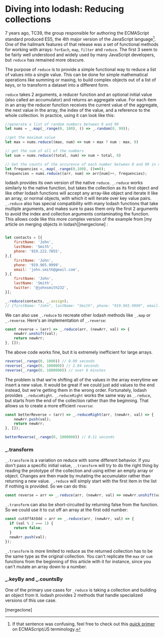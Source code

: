 
# Diving into lodash: Reducing collections

7 years ago, TC39, the group responsible for authoring the ECMAScript standard produced ES5, the 4th major version of the JavaScript language[^1].  One of the hallmark features of that release was a set of functional methods for working with arrays: `forEach`, `map`, `filter` and `reduce`.  The first 3 seem to be fairly well understood and widely used by many JavaScript developers, but `reduce` has remained more obscure.  

The purpose of `reduce` is to provide a simple functional way to reduce a list of values into a single value.  This can be done for simple mathematical operations like summing or maxing, to build complex objects out of a list of keys, or to transform a dataset into a different form.

`reduce` takes 2 arguments, a reducer function and an optional initial value (also called an accumulator) and returns an aggregate value.  For each item in an array the reducer function receives the current value of the aggregate, the next value in the array, the index of the value, and a reference to the whole collection.  In practice, using it can look like this:

```javascript
//generate a list of random numbers between 0 and 99
let nums = _.map(_.range(0, 100), () => _.random(0, 99));

//get the maximum value
let max = nums.reduce((max, num) => num > max ? num : max, 0)

// get the sum of all of the numbers
let sum = nums.reduce((total, num) => num + total, 0)

// Get the counts of the occurence of each number between 0 and 99 in nums
let frequencies =_.map(_.range(0,100), ()=>0);
frequencies = nums.reduce((arr, num) => arr[num]++, frequencies);
```

lodash provides its own version of the native `reduce`.  `_.reduce` works similarly to the native function, but takes the collection as its first object and like other lodash functions will accept any array-like object and iterate it like an array, or normal objects, with which it will iterate over key value pairs. `_.reduce` also has special compatibility with many lodash functions that take multiple arguments, and makes sure to pass them only the first 2 arguments to avoid the index and collection arguments contaminating the function.  This allows code like this more complex version of the example from [my article on merging objects in lodash][mergeclone] :

```javascript

let contacts = [{
    firstName: 'John',
    lastName: 'Smith',
    phone: '919.222.7855',
},{
    firstName: 'John',
    phone: '919.965.9999',
    email: 'john.smith@gmail.com',
},{
    firstName: 'John',
    lastName: 'Smith',
    twitter: '@johnsmith232',
}];

_.reduce(contacts, _.assign);
// {firstName: "John", lastName: "Smith", phone: "919.965.9999", email: "john.smith@gmail.com", twitter: "@johnsmith232"}
```

We can also use `_.reduce` to recreate other lodash methods like `_.map` or `_.reverse`.  Here's an implementation of `_.reverse`:

```javascript
const reverse = (arr) => _.reduce(arr, (newArr, val) => {
    newArr.unshift(val);
    return newArr;
}, []);
```

The above code works fine, but it is extremely inefficient for large arrays.  

```javascript
reverse(_.range(0, 1000)) // 0.09 seconds
reverse(_.range(0, 100000)) // 2.84 seconds
reverse(_.range(0, 1000000)) // over 6 minutes
```

The problem is that we're shifting all of the values in the array everytime we insert a new value.  It would be great if we could just add values to the end instead, but we're getting them in the wrong order.  Fortunately, lodash provides `_.reduceRight`. `_.reduceRight` works the same way as `_.reduce`, but starts from the end of the collection rather than the beginning.  That allows us to create a more efficient `reverse`:

```javascript
const betterReverse = (arr) => _.reduceRight(arr, (newArr, val) => {
    newArr.push(val);
    return newArr;
}, []);

betterReverse(_.range(0, 1000000)) // 0.11 seconds
```

### _.transform

`_.transform` is a variation on reduce with some different behavior.  If you don't pass a specific initial value, `_.transform` will try to do the right thing by reading the prototype of the collection and using either an empty array or object.  Changes are then made by mutating the accumulator rather than returning a new value.  `_.reduce` will simply start with the first item in the list if nothing is provided. So we can do this:

```javascript
const reverse = arr => _.reduce(arr, (newArr, val) => newArr.unshift(val));
```

`_.transform` can also be short-circuited by returning false from the function. So we could use it to cut off an array at the first odd number:

```javascript
const cutOffAtOdd = arr => _.reduce(arr, (newArr, val) => {
  if (val % 2 === 1) {
    return false;
  }
  newArr.push(val);
});
```

`_.transform` is more limited to reduce as the returned collection has to be the same type as the original collection.  You can't replicate the `max` or `sum` functions from the beginning of this article with it for instance, since you can't mutate an array down to a number.


### _.keyBy and _.countsBy

One of the primary use cases for `_reduce` is taking a collection and building an object from it.  lodash provides 2 methods that handle specialized versions of this use case.



[^1]: If that sentence was confusing, feel free to check out this [quick primer](http://benmccormick.org/2015/09/14/es5-es6-es2016-es-next-whats-going-on-with-javascript-versioning/) on ECMAScript/JS terminology.


[mergeclone]
